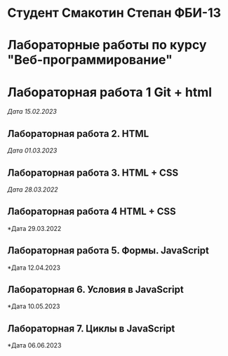 # Студент Смакотин Степан ФБИ-13

# Лабораторные работы по курсу "Веб-программирование"

# Лабораторная работа 1 Git + html

*Дата 15.02.2023*

## Лабораторная работа 2. HTML

*Дата 01.03.2023*

## Лабoраторная работа 3. HTML + CSS

*Дата 28.03.2022*

## Лабораторная работа 4 HTML + CSS

*Дата 29.03.2022

## Лабораторная работа 5. Формы. JavaScript

*Дата 12.04.2023

## Лабораторная 6. Условия в JavaScript

*Дата 10.05.2023

## Лабораторная 7. Циклы в JavaScript

*Дата 06.06.2023